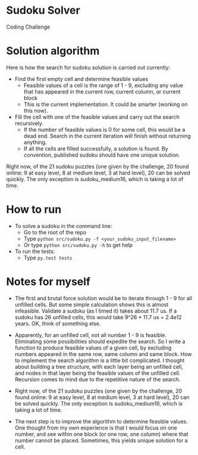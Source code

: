Sudoku Solver
======

Coding Challenge

# Solution algorithm

Here is how the search for sudoku solution is carried out currently:

* Find the first empty cell and determine feasible values
	* Feasible values of a cell is the range of 1 - 9, excluding any value that has appeared in the current row, current column, or current block
	* This is the current implementation. It could be smarter (working on this now).
* Fill the cell with one of the feasible values and carry out the search recursively.
	* If the number of feasible values is 0 for some cell, this would be a dead end. Search in the current iteration will finish without returning anything.
	* If all the cells are filled successfully, a solution is found. By convention, published sudoku should have one unique solution.

Right now, of the 21 sudoku puzzles (one given by the challenge, 20 found online: 9 at easy level, 8 at medium level, 3 at hard level), 20 can be solved quickly. The only exception is sudoku_medium16, which is taking a lot of time.

# How to run

* To solve a sudoku in the command line:
	* Go to the root of the repo
	* Type `python src/sudoku.py -f <your_sudoku_input_filename>`
	* Or type `python src/sudoku.py -h` to get help
* To run the tests:
	* Type `py.test tests`

# Notes for myself

* The first and brutal force solution would be to iterate through 1 - 9 for all unfilled cells. But some simple calculation shows this is almost infeasible. Validate a sudoku (as I timed it) takes about 11.7 us. If a sudoku has 26 unfilled cells, this would take 9^26 * 11.7 us = 2.4e12 years. OK, think of something else.

* Apparently, for an unfilled cell, not all number 1 - 9 is feasible. Eliminating some possibilities should expedite the search. So I write a function to produce feasible values of a given cell, by excluding numbers appeared in the same row, same column and same block. How to implement the search algorithm is a little bit complicated. I thought about building a tree structure, with each layer being an unfilled cell, and nodes in that layer being the feasible values of the unfilled cell. Recursion comes to mind due to the repetitive nature of the search. 

* Right now, of the 21 sudoku puzzles (one given by the challenge, 20 found online: 9 at easy level, 8 at medium level, 3 at hard level), 20 can be solved quickly. The only exception is sudoku_medium16, which is taking a lot of time.

* The next step is to improve the algorithm to determine feasible values. One thought from my own experience is that I would focus on one number, and see within one block (or one row, one column) where that number cannot be placed. Sometimes, this yields unique solution for a cell.